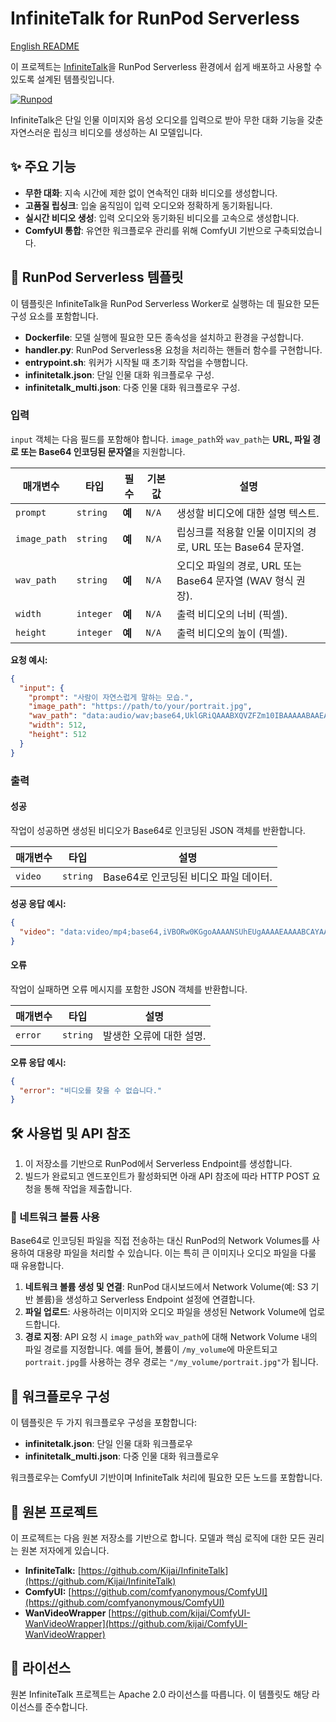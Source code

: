 # InfiniteTalk for RunPod Serverless
[English README](README.md)

이 프로젝트는 [InfiniteTalk](https://github.com/Kijai/InfiniteTalk)을 RunPod Serverless 환경에서 쉽게 배포하고 사용할 수 있도록 설계된 템플릿입니다.

[![Runpod](https://api.runpod.io/badge/wlsdml1114/InfiniteTalk_Runpod_hub)](https://console.runpod.io/hub/wlsdml1114/InfiniteTalk_Runpod_hub)

InfiniteTalk은 단일 인물 이미지와 음성 오디오를 입력으로 받아 무한 대화 기능을 갖춘 자연스러운 립싱크 비디오를 생성하는 AI 모델입니다.

## ✨ 주요 기능

*   **무한 대화**: 지속 시간에 제한 없이 연속적인 대화 비디오를 생성합니다.
*   **고품질 립싱크**: 입술 움직임이 입력 오디오와 정확하게 동기화됩니다.
*   **실시간 비디오 생성**: 입력 오디오와 동기화된 비디오를 고속으로 생성합니다.
*   **ComfyUI 통합**: 유연한 워크플로우 관리를 위해 ComfyUI 기반으로 구축되었습니다.

## 🚀 RunPod Serverless 템플릿

이 템플릿은 InfiniteTalk을 RunPod Serverless Worker로 실행하는 데 필요한 모든 구성 요소를 포함합니다.

*   **Dockerfile**: 모델 실행에 필요한 모든 종속성을 설치하고 환경을 구성합니다.
*   **handler.py**: RunPod Serverless용 요청을 처리하는 핸들러 함수를 구현합니다.
*   **entrypoint.sh**: 워커가 시작될 때 초기화 작업을 수행합니다.
*   **infinitetalk.json**: 단일 인물 대화 워크플로우 구성.
*   **infinitetalk_multi.json**: 다중 인물 대화 워크플로우 구성.

### 입력

`input` 객체는 다음 필드를 포함해야 합니다. `image_path`와 `wav_path`는 **URL, 파일 경로 또는 Base64 인코딩된 문자열**을 지원합니다.

| 매개변수 | 타입 | 필수 | 기본값 | 설명 |
| --- | --- | --- | --- | --- |
| `prompt` | `string` | **예** | `N/A` | 생성할 비디오에 대한 설명 텍스트. |
| `image_path` | `string` | **예** | `N/A` | 립싱크를 적용할 인물 이미지의 경로, URL 또는 Base64 문자열. |
| `wav_path` | `string` | **예** | `N/A` | 오디오 파일의 경로, URL 또는 Base64 문자열 (WAV 형식 권장). |
| `width` | `integer` | **예** | `N/A` | 출력 비디오의 너비 (픽셀). |
| `height` | `integer` | **예** | `N/A` | 출력 비디오의 높이 (픽셀). |

**요청 예시:**

```json
{
  "input": {
    "prompt": "사람이 자연스럽게 말하는 모습.",
    "image_path": "https://path/to/your/portrait.jpg",
    "wav_path": "data:audio/wav;base64,UklGRiQAAABXQVZFZm10IBAAAAABAAEARKwAAIhYAQACABAAZGF0YQAAAAA=",
    "width": 512,
    "height": 512
  }
}
```

### 출력

#### 성공

작업이 성공하면 생성된 비디오가 Base64로 인코딩된 JSON 객체를 반환합니다.

| 매개변수 | 타입 | 설명 |
| --- | --- | --- |
| `video` | `string` | Base64로 인코딩된 비디오 파일 데이터. |

**성공 응답 예시:**

```json
{
  "video": "data:video/mp4;base64,iVBORw0KGgoAAAANSUhEUgAAAAEAAAABCAYAAAAfFcSJAAAADUlEQVR42mNkYPhfDwAChwGA60e6kgAAAABJRU5ErkJggg=="
}
```

#### 오류

작업이 실패하면 오류 메시지를 포함한 JSON 객체를 반환합니다.

| 매개변수 | 타입 | 설명 |
| --- | --- | --- |
| `error` | `string` | 발생한 오류에 대한 설명. |

**오류 응답 예시:**

```json
{
  "error": "비디오를 찾을 수 없습니다."
}
```

## 🛠️ 사용법 및 API 참조

1.  이 저장소를 기반으로 RunPod에서 Serverless Endpoint를 생성합니다.
2.  빌드가 완료되고 엔드포인트가 활성화되면 아래 API 참조에 따라 HTTP POST 요청을 통해 작업을 제출합니다.

### 📁 네트워크 볼륨 사용

Base64로 인코딩된 파일을 직접 전송하는 대신 RunPod의 Network Volumes를 사용하여 대용량 파일을 처리할 수 있습니다. 이는 특히 큰 이미지나 오디오 파일을 다룰 때 유용합니다.

1.  **네트워크 볼륨 생성 및 연결**: RunPod 대시보드에서 Network Volume(예: S3 기반 볼륨)을 생성하고 Serverless Endpoint 설정에 연결합니다.
2.  **파일 업로드**: 사용하려는 이미지와 오디오 파일을 생성된 Network Volume에 업로드합니다.
3.  **경로 지정**: API 요청 시 `image_path`와 `wav_path`에 대해 Network Volume 내의 파일 경로를 지정합니다. 예를 들어, 볼륨이 `/my_volume`에 마운트되고 `portrait.jpg`를 사용하는 경우 경로는 `"/my_volume/portrait.jpg"`가 됩니다.


## 🔧 워크플로우 구성

이 템플릿은 두 가지 워크플로우 구성을 포함합니다:

*   **infinitetalk.json**: 단일 인물 대화 워크플로우
*   **infinitetalk_multi.json**: 다중 인물 대화 워크플로우

워크플로우는 ComfyUI 기반이며 InfiniteTalk 처리에 필요한 모든 노드를 포함합니다.

## 🙏 원본 프로젝트

이 프로젝트는 다음 원본 저장소를 기반으로 합니다. 모델과 핵심 로직에 대한 모든 권리는 원본 저자에게 있습니다.

*   **InfiniteTalk:** [https://github.com/Kijai/InfiniteTalk](https://github.com/Kijai/InfiniteTalk)
*   **ComfyUI:** [https://github.com/comfyanonymous/ComfyUI](https://github.com/comfyanonymous/ComfyUI)
*   **WanVideoWrapper** [https://github.com/kijai/ComfyUI-WanVideoWrapper](https://github.com/kijai/ComfyUI-WanVideoWrapper)

## 📄 라이선스

원본 InfiniteTalk 프로젝트는 Apache 2.0 라이선스를 따릅니다. 이 템플릿도 해당 라이선스를 준수합니다.
